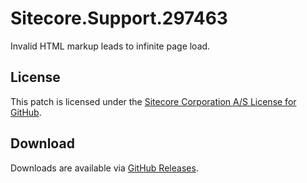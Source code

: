 # Sitecore.Support.297463
Invalid HTML markup leads to infinite page load.

## License  
This patch is licensed under the [Sitecore Corporation A/S License for GitHub](https://github.com/sitecoresupport/Sitecore.Support.297463/blob/master/LICENSE).  

## Download  
Downloads are available via [GitHub Releases](https://github.com/sitecoresupport/Sitecore.Support.297463/releases).  
